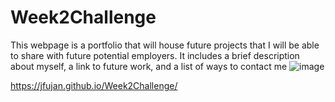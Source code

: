 # Week2Challenge
This webpage is a portfolio that will house future projects that I will be able to share with future potential employers. It includes a brief description about myself, a link to future work, and a list of ways to contact me
![image](https://github.com/jfujan/Week2Challenge/assets/131504994/ee5a2d62-6efd-409d-8941-bee332a6a853)

https://jfujan.github.io/Week2Challenge/
